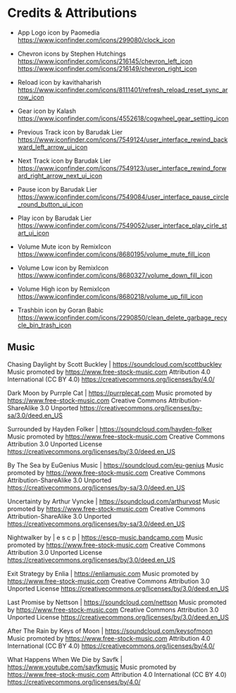 # Credits & Attributions

- App Logo icon by Paomedia <https://www.iconfinder.com/icons/299080/clock_icon>
- Chevron icons by Stephen Hutchings <https://www.iconfinder.com/icons/216145/chevron_left_icon> <https://www.iconfinder.com/icons/216149/chevron_right_icon>
- Reload icon by kavithaharish <https://www.iconfinder.com/icons/8111401/refresh_reload_reset_sync_arrow_icon>
- Gear icon by Kalash <https://www.iconfinder.com/icons/4552618/cogwheel_gear_setting_icon>

- Previous Track icon by Barudak Lier <https://www.iconfinder.com/icons/7549124/user_interface_rewind_backward_left_arrow_ui_icon>
- Next Track icon by Barudak Lier <https://www.iconfinder.com/icons/7549123/user_interface_rewind_forward_right_arrow_next_ui_icon>
- Pause icon by Barudak Lier <https://www.iconfinder.com/icons/7549084/user_interface_pause_circle_round_button_ui_icon>
- Play icon by Barudak Lier <https://www.iconfinder.com/icons/7549052/user_interface_play_cirle_start_ui_icon>
- Volume Mute icon by RemixIcon <https://www.iconfinder.com/icons/8680195/volume_mute_fill_icon>
- Volume Low icon by RemixIcon <https://www.iconfinder.com/icons/8680327/volume_down_fill_icon>
- Volume High icon by RemixIcon <https://www.iconfinder.com/icons/8680218/volume_up_fill_icon>
- Trashbin icon by Goran Babic <https://www.iconfinder.com/icons/2290850/clean_delete_garbage_recycle_bin_trash_icon>

## Music

Chasing Daylight by Scott Buckley | <https://soundcloud.com/scottbuckley>
Music promoted by <https://www.free-stock-music.com>
Attribution 4.0 International (CC BY 4.0)
<https://creativecommons.org/licenses/by/4.0/>

Dark Moon by Purrple Cat | <https://purrplecat.com>
Music promoted by <https://www.free-stock-music.com>
Creative Commons Attribution-ShareAlike 3.0 Unported
<https://creativecommons.org/licenses/by-sa/3.0/deed.en_US>

Surrounded by Hayden Folker | <https://soundcloud.com/hayden-folker>
Music promoted by <https://www.free-stock-music.com>
Creative Commons Attribution 3.0 Unported License
<https://creativecommons.org/licenses/by/3.0/deed.en_US>

By The Sea by EuGenius Music | <https://soundcloud.com/eu-genius>
Music promoted by <https://www.free-stock-music.com>
Creative Commons Attribution-ShareAlike 3.0 Unported
<https://creativecommons.org/licenses/by-sa/3.0/deed.en_US>

Uncertainty by Arthur Vyncke | <https://soundcloud.com/arthurvost>
Music promoted by <https://www.free-stock-music.com>
Creative Commons Attribution-ShareAlike 3.0 Unported
<https://creativecommons.org/licenses/by-sa/3.0/deed.en_US>

Nightwalker by | e s c p | <https://escp-music.bandcamp.com>
Music promoted by <https://www.free-stock-music.com>
Creative Commons Attribution 3.0 Unported License
<https://creativecommons.org/licenses/by/3.0/deed.en_US>

Exit Strategy by Enlia | <https://enliamusic.com>
Music promoted by <https://www.free-stock-music.com>
Creative Commons Attribution 3.0 Unported License
<https://creativecommons.org/licenses/by/3.0/deed.en_US>

Last Promise by Nettson | <https://soundcloud.com/nettson>
Music promoted by <https://www.free-stock-music.com>
Creative Commons Attribution 3.0 Unported License
<https://creativecommons.org/licenses/by/3.0/deed.en_US>

After The Rain by Keys of Moon | <https://soundcloud.com/keysofmoon>
Music promoted by <https://www.free-stock-music.com>
Attribution 4.0 International (CC BY 4.0)
<https://creativecommons.org/licenses/by/4.0/>

What Happens When We Die by Savfk | <https://www.youtube.com/savfkmusic>
Music promoted by <https://www.free-stock-music.com>
Attribution 4.0 International (CC BY 4.0)
<https://creativecommons.org/licenses/by/4.0/>
